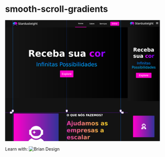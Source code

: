# smooth-scroll-gradients

![demo](demo.png)

Learn with: ![Brian Design](https://github.com/briancodex)

